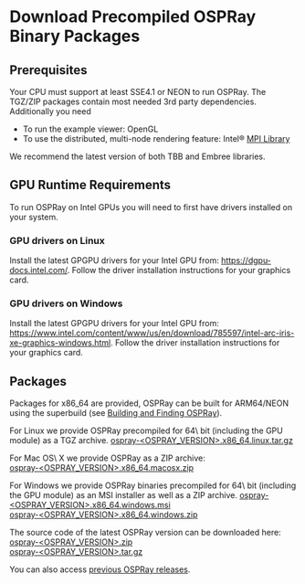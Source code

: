 Download Precompiled OSPRay Binary Packages
===========================================

Prerequisites
-------------

Your CPU must support at least SSE4.1 or NEON to run OSPRay. The TGZ/ZIP
packages contain most needed 3rd party dependencies. Additionally you
need

- To run the example viewer: OpenGL
- To use the distributed, multi-node rendering feature: Intel® [MPI
  Library](https://software.intel.com/en-us/intel-mpi-library/)

We recommend the latest version of both TBB and Embree libraries.

GPU Runtime Requirements
------------------------

To run OSPRay on Intel GPUs you will need to first have drivers
installed on your system.

### GPU drivers on Linux

Install the latest GPGPU drivers for your Intel GPU from:
<https://dgpu-docs.intel.com/>. Follow the driver installation
instructions for your graphics card.

### GPU drivers on Windows

Install the latest GPGPU drivers for your Intel GPU from:
<https://www.intel.com/content/www/us/en/download/785597/intel-arc-iris-xe-graphics-windows.html>.
Follow the driver installation instructions for your graphics card.


Packages
--------

Packages for x86_64 are provided, OSPRay can be built for ARM64/NEON
using the superbuild (see [Building and Finding OSPRay](#building-and-finding-ospray)).

For Linux we provide OSPRay precompiled for 64\ bit (including the GPU module) as a TGZ archive.
[ospray-<OSPRAY_VERSION>.x86_64.linux.tar.gz](https://github.com/ospray/OSPRay/releases/download/v<OSPRAY_VERSION>/ospray-<OSPRAY_VERSION>.x86_64.linux.tar.gz)  

For Mac OS\ X we provide OSPRay as a ZIP archive:  
[ospray-<OSPRAY_VERSION>.x86_64.macosx.zip](https://github.com/ospray/OSPRay/releases/download/v<OSPRAY_VERSION>/ospray-<OSPRAY_VERSION>.x86_64.macosx.zip)

For Windows we provide OSPRay binaries precompiled for 64\ bit
(including the GPU module) as an MSI installer as well as a ZIP archive.
[ospray-<OSPRAY_VERSION>.x86_64.windows.msi](https://github.com/ospray/OSPRay/releases/download/v<OSPRAY_VERSION>/ospray-<OSPRAY_VERSION>.x86_64.windows.msi)  
[ospray-<OSPRAY_VERSION>.x86_64.windows.zip](https://github.com/ospray/OSPRay/releases/download/v<OSPRAY_VERSION>/ospray-<OSPRAY_VERSION>.x86_64.windows.zip)  

The source code of the latest OSPRay version can be downloaded here:  
[ospray-<OSPRAY_VERSION>.zip](https://github.com/ospray/OSPRay/archive/v<OSPRAY_VERSION>.zip)  
[ospray-<OSPRAY_VERSION>.tar.gz](https://github.com/ospray/OSPRay/archive/v<OSPRAY_VERSION>.tar.gz)

You can also access [previous OSPRay releases](https://github.com/ospray/OSPRay/releases).
